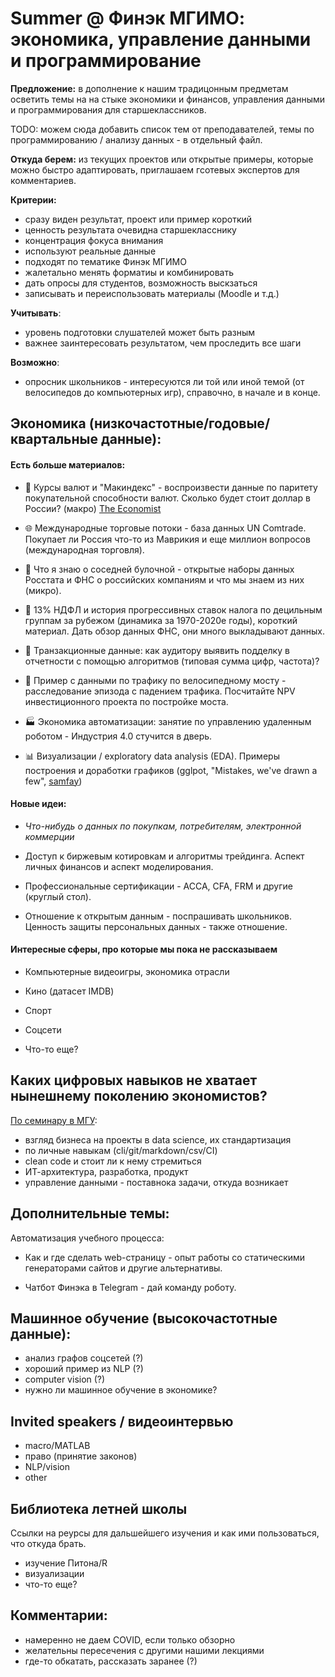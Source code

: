 # Summer @ Финэк МГИМО: экономика, управление данными и программирование

**Предложение:** в дополнение к нашим традицонным предметам осветить темы на 
на стыке экономики и финансов, управления данными и программирования для старшеклассников.

TODO: можем сюда добавить список тем от преподавателей, темы по программированию / анализу данных - в отдельный файл.

**Откуда берем:** из текущих проектов или открытые примеры, которые можно быстро адаптировать, приглашаем гсотевых экспертов для комментариев.

**Критерии:**

- сразу виден результат, проект или пример короткий
- ценность результата очевидна старшекласснику
- концентрация фокуса внимания
- используют реальные данные
- подходят по тематике Финэк МГИМО
- жалетально менять форматиы и комбинировать
- дать опросы для студентов, возможность выскзаться
- записывать и переиспользовать материалы (Moodle и т.д.)

**Учитывать**:

- уровень подготовки слушателей может быть разным
- важнее заинтересовать результатом, чем проследить все шаги

**Возможно**:

- опросник школьников - интересуются ли той или иной темой (от велосипедов до компьютерных игр), справочно, 
в начале и в конце.


## Экономика (низкочастотные/годовые/квартальные данные):

#### Есть больше материалов:

- :hamburger: Курсы валют и "Макиндекс" - воспроизвести данные по паритету покупательной способности валют. Сколько будет стоит доллар в России? (макро)
  [The Economist](https://github.com/TheEconomist/big-mac-data) 

- :globe_with_meridians: Международные торговые потоки - база данных UN Comtrade. Покупает ли 
  Россия что-то из Маврикия и еще миллион вопросов (международная торговля).

- :cake: Что я знаю о соседней булочной - открытые наборы данных Росстата и ФНС о российских компаниям и что мы знаем из них (микро).

- :sunrise: 13% НДФЛ и история прогрессивных ставок налога по децильным группам за рубежом (динамика за 1970-2020е годы), короткий материал. Дать обзор данных ФНС, они много выкладывают данных.

- :green_book: Транзакционные данные: как аудитору выявить подделку в отчетности с помощью алгоритмов (типовая сумма цифр, частота)?

- :bicyclist: Пример с данными по трафику по велосипедному мосту - расследование эпизода с падением трафика.
  Посчитайте NPV инвестиционного проекта по постройке моста.

- :factory: Экономика автоматизации: занятие по управлению удаленным роботом - Индустрия 4.0 стучится в дверь.

- :bar_chart: Визуализации / exploratory data analysis (EDA). Примеры построения и доработки графиков (gglpot, "Mistakes, we've drawn a few", [samfay](https://twitter.com/kjhealy/status/1268576944016297986))

#### Новые идеи:

- _Что-нибудь о данных по покупкам, потребителям, электронной коммерции_

- Доступ к биржевым котировкам и алгоритмы трейдинга. Аспект личных финансов и аспект моделирования.

- Профессиональные сертификации - ACCA, CFA, FRM и другие (круглый стол).

- Отношение к открытым данным - поспрашивать школьников. Ценность защиты персональных данных - также отношение.


#### Интересные сферы, про которые мы пока не рассказываем

- Компьютерные видеоигры, экономика отрасли

- Кино (датасет IMDB)

- Спорт

- Соцсети 

- Что-то еще?

## Каких цифровых навыков не хватает нынешнему поколению экономистов?

[По семинару в МГУ](https://epogrebnyak.github.io/what-I-missed/):

  - взгляд бизнеса на проекты в data science, их стандартизация
  - по личные навыкам (cli/git/markdown/csv/CI)
  - clean code и стоит ли к нему стремиться
  - ИТ-архитектура, разработка, продукт
  - управление данными - поставнока задачи, откуда возникает

## Дополнительные темы:

Автоматизация учебного процесса:  

- Как и где сделать web-страницу - опыт работы со статическими генераторами сайтов и другие альтернативы.

- Чатбот Финэка в Telegram - дай команду роботу.

## Машинное обучение (высокочастотные данные):

- анализ графов соцсетей (?)
- хороший пример из NLP (?) 
- computer vision (?)
- нужно ли машинное обучение в экономике?

## Invited speakers / видеоинтервью

- macro/MATLAB
- право (принятие законов)
- NLP/vision
- other

## Библиотека летней школы

Cсылки на реурсы для дальшейшего изучения и как ими пользоваться, что откуда брать.

- изучение Питона/R
- визуализации
- что-то еще?

## Комментарии:

- намеренно не даем COVID, если только обзорно
- желательны пересечения с другими нашими лекциями
- где-то обкатать, рассказать заранее (?)



